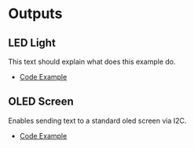 # Outputs
## LED Light
This text should explain what does this example do.
* [Code Example](led_light)

## OLED Screen
Enables sending text to a standard oled screen via I2C.
* [Code Example](oled_screen)